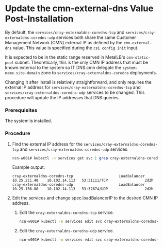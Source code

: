# Update the cmn-external-dns Value Post-Installation

By default, the `services/cray-externaldns-coredns-tcp` and `services/cray-externaldns-coredns-udp` services both share the same Customer Management Network \(CMN\) external IP as defined by the `cmn-external-dns` value. This value is specified during the `csi config init` input.

It is expected to be in the static range reserved in MetalLB's `cmn-static-pool` subnet. Theoretically, this is the only CMN IP address that must be known external to the system so IT DNS cmn delegate the `system-name.site-domain` zone to `services/cray-externaldns-coredns` deployments.

Changing it after install is relatively straightforward, and only requires the external IP address for `services/cray-externaldns-coredns-tcp` and `services/cray-externaldns-coredns-udp` services to be changed. This procedure will update the IP addresses that DNS queries.

### Prerequisites

The system is installed.

### Procedure

1.  Find the external IP address for the `services/cray-externaldns-coredns-tcp` and `services/cray-externaldns-coredns-udp` services.

    ```bash
    ncn-w001# kubectl -n services get svc | grep cray-externaldns-coredns-
    ```

    Example output:

    ```
    cray-externaldns-coredns-tcp                     LoadBalancer   10.25.211.48    10.102.14.113   53:31111/TCP                 2d2h
    cray-externaldns-coredns-udp                     LoadBalancer   10.25.156.88    10.102.14.113   53:32674/UDP                 2d2h
    ```

2.  Edit the services and change spec.loadBalancerIP to the desired CMN IP address.

    1.  Edit the `cray-externaldns-coredns-tcp` service.

        ```bash
        ncn-w001# kubectl -n services edit svc cray-externaldns-coredns-tcp
        ```

    2.  Edit the `cray-externaldns-coredns-udp` service.

        ```bash
        ncn-w001# kubectl -n services edit svc cray-externaldns-coredns-udp
        ```


